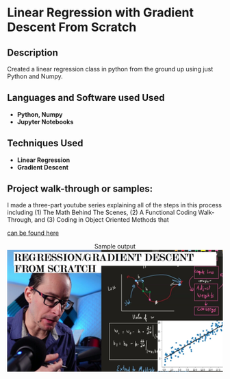 # Linear Regression with Gradient Descent From Scratch


<h2>Description</h2>
Created a linear regression class in python from the ground up using just Python and Numpy.  
<br />


<h2>Languages and Software used Used</h2>

- <b>Python, Numpy</b> 
- <b>Jupyter Notebooks </b>

<h2>Techniques Used </h2>

- <b>Linear Regression</b>
- <b>Gradient Descent</b>

<h2>Project walk-through or samples:</h2>
I made a three-part youtube series explaining all of the steps in this process including (1) The Math Behind The Scenes, (2) A Functional Coding Walk-Through, and (3) Coding in Object Oriented Methods that 

[can be found here](https://www.youtube.com/watch?v=Sj2PSJ2u4yw&list=PLIpZ6WH0v7hLIq00iit1BpwlBxq2xDHHC)


<p align="center">
Sample output <br/>
<img src="https://github.com/AaronShepanik/ML-Linear-Regression-From-Scratch/blob/main/Images/Linear%20Regression%20pART%201%20TNAIL.jpg"/>
<br />
<br />